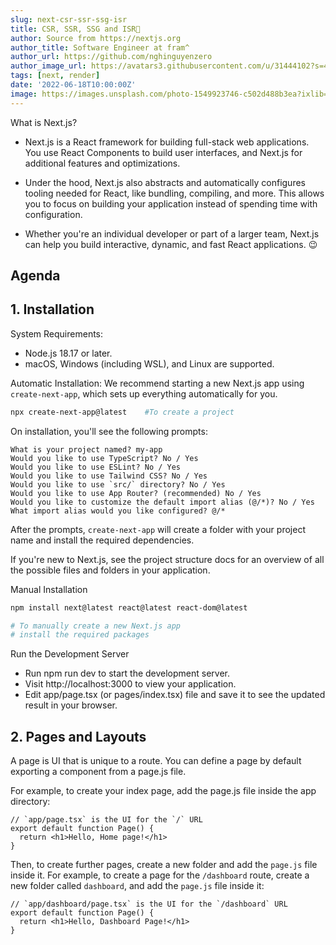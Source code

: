 ```yaml
---
slug: next-csr-ssr-ssg-isr
title: CSR, SSR, SSG and ISR🎉
author: Source from https://nextjs.org
author_title: Software Engineer at fram^
author_url: https://github.com/nghinguyenzero
author_image_url: https://avatars3.githubusercontent.com/u/31444102?s=400&u=c545a527aa31843e1361462e410c0f51863e8e26&v=4
tags: [next, render]
date: '2022-06-18T10:00:00Z'
image: https://images.unsplash.com/photo-1549923746-c502d488b3ea?ixlib=rb-1.2.1&ixid=eyJhcHBfaWQiOjEyMDd9&auto=format&fit=crop&w=1351&q=80
---
```


What is Next.js?
- Next.js is a React framework for building full-stack web applications. You use React Components to build user interfaces, and Next.js for additional features and optimizations.

- Under the hood, Next.js also abstracts and automatically configures tooling needed for React, like bundling, compiling, and more. This allows you to focus on building your application instead of spending time with configuration.

- Whether you're an individual developer or part of a larger team, Next.js can help you build interactive, dynamic, and fast React applications. 😉


## Agenda


## 1. Installation

System Requirements:

- Node.js 18.17 or later.
- macOS, Windows (including WSL), and Linux are supported.

Automatic Installation:
  We recommend starting a new Next.js app using `create-next-app`, which sets up everything automatically for you.

```sh
npx create-next-app@latest    #To create a project

```
On installation, you'll see the following prompts:

```js[class="line-numbers"]
What is your project named? my-app
Would you like to use TypeScript? No / Yes
Would you like to use ESLint? No / Yes
Would you like to use Tailwind CSS? No / Yes
Would you like to use `src/` directory? No / Yes
Would you like to use App Router? (recommended) No / Yes
Would you like to customize the default import alias (@/*)? No / Yes
What import alias would you like configured? @/*
```


After the prompts, `create-next-app` will create a folder with your project name and install the required dependencies.

If you're new to Next.js, see the project structure docs for an overview of all the possible files and folders in your application.

Manual Installation

```sh
npm install next@latest react@latest react-dom@latest   

# To manually create a new Next.js app
# install the required packages
```


Run the Development Server
- Run npm run dev to start the development server.
- Visit http://localhost:3000 to view your application.
- Edit app/page.tsx (or pages/index.tsx) file and save it to see the updated result in your browser.

## 2. Pages and Layouts

A page is UI that is unique to a route. You can define a page by default exporting a component from a page.js file.

For example, to create your index page, add the page.js file inside the app directory:

```js[class="line-numbers"]
// `app/page.tsx` is the UI for the `/` URL
export default function Page() {
  return <h1>Hello, Home page!</h1>
}
```

Then, to create further pages, create a new folder and add the `page.js` file inside it. For example, to create a page for the `/dashboard` route, create a new folder called `dashboard`, and add the `page.js` file inside it:

```js[class="line-numbers"]
// `app/dashboard/page.tsx` is the UI for the `/dashboard` URL
export default function Page() {
  return <h1>Hello, Dashboard Page!</h1>
}
```

